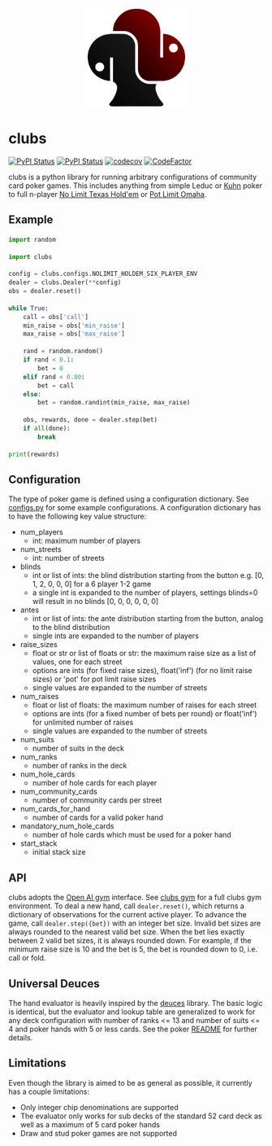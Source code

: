 <div align="center">

<img src="./clubs/resources/images/black_red_logo.svg" alt="Logo" width=200px>

</div>

# clubs

[![PyPI Status](https://badge.fury.io/py/clubs.svg)](https://badge.fury.io/py/clubs)
[![PyPI Status](https://pepy.tech/badge/clubs)](https://pepy.tech/project/clubs)
[![codecov](https://codecov.io/gh/fschlatt/clubs/branch/master/graph/badge.svg)](https://codecov.io/gh/fschlatt/clubs)
[![CodeFactor](https://www.codefactor.io/repository/github/fschlatt/clubs/badge)](https://www.codefactor.io/repository/github/fschlatt/clubs)

clubs is a python library for running arbitrary configurations of community card poker games. This includes anything from simple Leduc or [Kuhn](https://en.wikipedia.org/wiki/Kuhn_poker) poker to full n-player [No Limit Texas Hold'em](https://en.wikipedia.org/wiki/Texas_hold_%27em) or [Pot Limit Omaha](https://en.wikipedia.org/wiki/Omaha_hold_%27em#Pot-limit_Omaha).

## Example

```python
import random

import clubs

config = clubs.configs.NOLIMIT_HOLDEM_SIX_PLAYER_ENV
dealer = clubs.Dealer(**config)
obs = dealer.reset()

while True:
    call = obs['call']
    min_raise = obs['min_raise']
    max_raise = obs['max_raise']

    rand = random.random()
    if rand < 0.1:
        bet = 0
    elif rand < 0.80:
        bet = call
    else:
        bet = random.randint(min_raise, max_raise)

    obs, rewards, done = dealer.step(bet)
    if all(done):
        break

print(rewards)
```

## Configuration

The type of poker game is defined using a configuration dictionary. See [configs.py](./clubs/configs.py) for some example configurations. A configuration dictionary has to have the following key value structure:
* num_players
  * int: maximum number of players
* num_streets
  * int: number of streets
* blinds
  * int or list of ints: the blind distribution starting from the button e.g. [0, 1, 2, 0, 0, 0] for a 6 player 1-2 game
  * a single int is expanded to the number of players, settings blinds=0 will result in no blinds [0, 0, 0, 0, 0, 0]
* antes
  * int or list of ints: the ante distribution starting from the button, analog to the blind distribution
  * single ints are expanded to the number of players
* raise_sizes
  * float or str or list of floats or str: the maximum raise size as a list of values, one for each street
  * options are ints (for fixed raise sizes), float('inf') (for no limit raise sizes) or 'pot' for pot limit raise sizes
  * single values are expanded to the number of streets
* num_raises
  * float or list of floats: the maximum number of raises for each street
  * options are ints (for a fixed number of bets per round) or float('inf') for unlimited number of raises
  * single values are expanded to the number of streets
* num_suits
  * number of suits in the deck
* num_ranks
  * number of ranks in the deck
* num_hole_cards
  * number of hole cards for each player
* num_community_cards
  * number of community cards per street
* num_cards_for_hand
  * number of cards for a valid poker hand
* mandatory_num_hole_cards
  * number of hole cards which must be used for a poker hand
* start_stack
  * initial stack size

## API

clubs adopts the [Open AI gym](https://github.com/openai/gym) interface. See [clubs gym](https://github.com/fschlatt/clubs_gym.git) for a full clubs gym environment. To deal a new hand, call `dealer.reset()`, which returns a dictionary of observations for the current active player. To advance the game, call `dealer.step({bet})` with an integer bet size. Invalid bet sizes are always rounded to the nearest valid bet size. When the bet lies exactly between 2 valid bet sizes, it is always rounded down. For example, if the minimum raise size is 10 and the bet is 5, the bet is rounded down to 0, i.e. call or fold.

## Universal Deuces

The hand evaluator is heavily inspired by the [deuces](https://github.com/worldveil/deuces/) library. The basic logic is identical, but the evaluator and lookup table are generalized to work for any deck configuration with number of ranks <= 13 and number of suits <= 4 and poker hands with 5 or less cards. See the poker [README](./clubs/poker/README.md) for further details.

## Limitations

Even though the library is aimed to be as general as possible, it currently has a couple limitations:
* Only integer chip denominations are supported 
* The evaluator only works for sub decks of the standard 52 card deck as well as a maximum of 5 card poker hands
* Draw and stud poker games are not supported 
